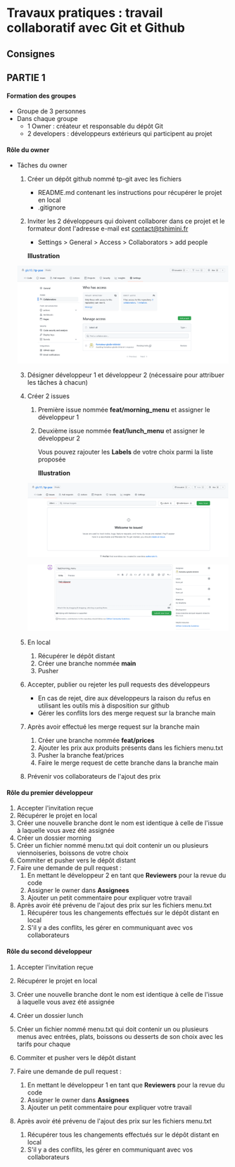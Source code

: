 # Travaux pratiques : travail collaboratif avec Git et Github
## Consignes
## PARTIE 1

#### Formation des groupes

- Groupe de 3 personnes
- Dans chaque groupe
  - 1 Owner : créateur et responsable du dépôt Git
  - 2 developers : développeurs extérieurs qui participent au projet

#### Rôle du owner

- Tâches du owner
  1. Créer un dépôt github nommé tp-git avec les fichiers
     - README.md contenant les instructions pour récupérer le projet en local
     - .gitignore
     
  2. Inviter les 2 développeurs qui doivent collaborer dans ce projet et le formateur dont l'adresse e-mail est contact@tshimini.fr

     - Settings > General > Access > Collaborators > add people

     **Illustration**

  ![Catpure ecran](./../img/access.png)

  3. Désigner développeur 1 et développeur 2 (nécessaire pour attribuer les tâches à chacun)

  4. Créer 2 issues

     1. Première issue nommée **feat/morning_menu** et assigner le développeur 1

     2. Deuxième issue nommée **feat/lunch_menu** et assigner le développeur 2

        Vous pouvez rajouter les **Labels** de votre choix parmi la liste proposée

        **Illustration**

      ![issue1](./../img/issue_1.png)

     ![issue2](./../img/issue_2.png)

  5. En local

     1. Récupérer le dépôt distant
     2. Créer une branche nommée **main** 
     3. Pusher

  6. Accepter, publier ou rejeter les pull requests des développeurs

     - En cas de rejet, dire aux développeurs la raison du refus en utilisant les outils mis à disposition sur github
     - Gérer les conflits lors des merge request sur la branche main

  7. Après avoir effectué les merge request sur la branche main

     1. Créer une branche nommée **feat/prices**
     2. Ajouter les prix aux produits présents dans les fichiers menu.txt
     3. Pusher la branche feat/prices
     4. Faire le merge request de cette branche dans la branche main

  8. Prévenir vos collaborateurs de l'ajout des prix

#### Rôle du premier développeur

1. Accepter l'invitation reçue 
2. Récupérer le projet en local
3. Créer une nouvelle branche dont le nom est identique à celle de l'issue à laquelle vous avez été assignée
4. Créer un dossier morning
5. Créer un fichier nommé menu.txt qui doit contenir un ou plusieurs viennoiseries, boissons de votre choix 
6. Commiter et pusher vers le dépôt distant
7. Faire une demande de pull request :
   1. En mettant le développeur 2 en tant que  **Reviewers** pour la revue du code
   2. Assigner le owner dans **Assignees**
   3. Ajouter un petit commentaire pour expliquer votre travail
8. Après avoir été prévenu de l'ajout des prix sur les fichiers menu.txt
   1. Récupérer tous les changements effectués sur le dépôt distant en local
   2. S'il y a des conflits, les gérer en communiquant avec vos collaborateurs

#### Rôle du second développeur

1. Accepter l'invitation reçue 
2. Récupérer le projet en local
3. Créer une nouvelle branche dont le nom est identique à celle de l'issue à laquelle vous avez été assignée
4. Créer un dossier lunch
5. Créer un fichier nommé menu.txt qui doit contenir un ou plusieurs menus avec entrées, plats, boissons ou desserts de son choix avec les tarifs pour chaque 
6. Commiter et pusher vers le dépôt distant
7. Faire une demande de pull request : 
   1. En mettant le développeur 1 en tant que  **Reviewers** pour la revue du code
   2. Assigner le owner dans **Assignees**
   3. Ajouter un petit commentaire pour expliquer votre travail
8. Après avoir été prévenu de l'ajout des prix sur les fichiers menu.txt

   1. Récupérer tous les changements effectués sur le dépôt distant en local
   2. S'il y a des conflits, les gérer en communiquant avec vos collaborateurs